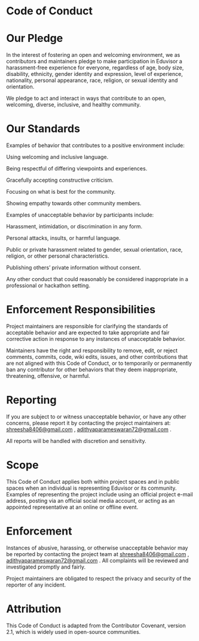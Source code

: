 # Code of Conduct

# Our Pledge

In the interest of fostering an open and welcoming environment, we as contributors and maintainers pledge to make participation in Eduvisor a harassment-free experience for everyone, regardless of age, body size, disability, ethnicity, gender identity and expression, level of experience, nationality, personal appearance, race, religion, or sexual identity and orientation.

We pledge to act and interact in ways that contribute to an open, welcoming, diverse, inclusive, and healthy community.  

# Our Standards

Examples of behavior that contributes to a positive environment include:

Using welcoming and inclusive language.

Being respectful of differing viewpoints and experiences.

Gracefully accepting constructive criticism.

Focusing on what is best for the community.

Showing empathy towards other community members.

Examples of unacceptable behavior by participants include:

Harassment, intimidation, or discrimination in any form.

Personal attacks, insults, or harmful language.

Public or private harassment related to gender, sexual orientation, race, religion, or other personal characteristics.

Publishing others’ private information without consent.

Any other conduct that could reasonably be considered inappropriate in a professional or hackathon setting.  

# Enforcement Responsibilities

Project maintainers are responsible for clarifying the standards of acceptable behavior and are expected to take appropriate and fair corrective action in response to any instances of unacceptable behavior.

Maintainers have the right and responsibility to remove, edit, or reject comments, commits, code, wiki edits, issues, and other contributions that are not aligned with this Code of Conduct, or to temporarily or permanently ban any contributor for other behaviors that they deem inappropriate, threatening, offensive, or harmful.

# Reporting

If you are subject to or witness unacceptable behavior, or have any other concerns, please report it by contacting the project maintainers at: shreesha8406@gmail.com , adithyaparameswaran72@gmail.com .

All reports will be handled with discretion and sensitivity.  

# Scope

This Code of Conduct applies both within project spaces and in public spaces when an individual is representing Eduvisor or its community. Examples of representing the project include using an official project e-mail address, posting via an official social media account, or acting as an appointed representative at an online or offline event.

# Enforcement

Instances of abusive, harassing, or otherwise unacceptable behavior may be reported by contacting the project team at shreesha8406@gmail.com , adithyaparameswaran72@gmail.com . All complaints will be reviewed and investigated promptly and fairly.

Project maintainers are obligated to respect the privacy and security of the reporter of any incident.  

# Attribution

This Code of Conduct is adapted from the Contributor Covenant, version 2.1, which is widely used in open-source communities.
